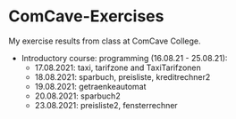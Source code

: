 # ComCave-Exercises
My exercise results from class at ComCave College.

- Introductory course: programming (16.08.21 - 25.08.21): 
  - 17.08.2021: taxi, tarifzone and TaxiTarifzonen
  - 18.08.2021: sparbuch, preisliste, kreditrechner2
  - 19.08.2021: getraenkeautomat
  - 20.08.2021: sparbuch2
  - 23.08.2021: preisliste2, fensterrechner
